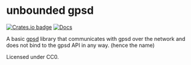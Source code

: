 unbounded gpsd
==============

[![Crates.io badge](https://img.shields.io/crates/v/unbounded-gpsd.svg)](https://crates.io/crates/unbounded-gpsd)
[![Docs](https://docs.rs/unbounded-gpsd/badge.svg)](https://docs.rs/unbounded-gpsd)

A basic [gpsd](http://catb.org/gpsd/) library that communicates with gpsd over the network and does not bind
to the gpsd API in any way. (hence the name)

Licensed under CC0.
